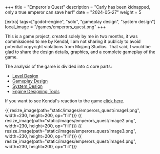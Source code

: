 +++
title = "Emperor's Quest"
description = "Carly has been kidnapped, only a true emperor can save her!"
date = "2024-05-27"
weight = 5

[extra]
tags=["godot-engine", "solo", "gameplay design", "system design"]
local_image = "/games/emperors_quest.png"
+++

This is a game project, created solely by me in two months, it was commissioned to me by Kendal, I am not sharing it publicly to avoid potential copyright violations from Mojang Studios. That said, I would be glad to share the design details, graphics, and a complete gameplay of the game.

The analysis of the game is divided into 4 core parts:
- [Level Design](/games/emperors_quest/level-design)
- [Gameplay Design](/games/emperors_quest/gameplay-design)
- [System Design](/games/emperors_quest/system-design)
- [Engine Designing Tools](/games/emperors_quest/engine-tools)

If you want to see Kendal's reaction to the game [click here](https://www.youtube.com/watch?v=2S3NR6Hu13Y).

<div class = "gallery">
{{ resize_image(path="static/images/emperors_quest/image1.png", width=230, height=200, op="fill")}}
{{ resize_image(path="static/images/emperors_quest/image2.png", width=230, height=200, op="fill")}}
{{ resize_image(path="static/images/emperors_quest/image3.png", width=230, height=200, op="fill")}}
{{ resize_image(path="static/images/emperors_quest/image4.png", width=230, height=200, op="fill")}}
</div>

